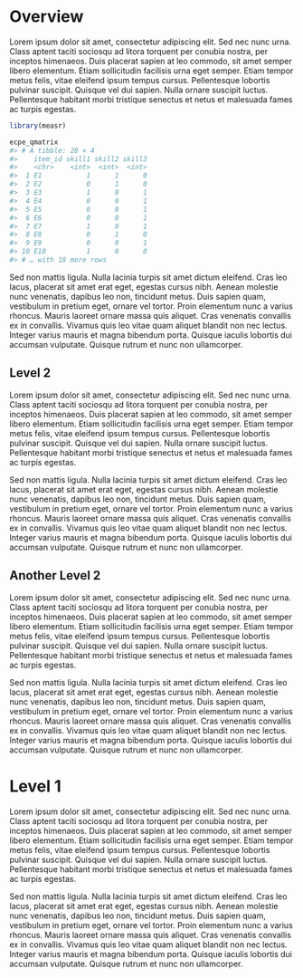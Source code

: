 
# Overview

Lorem ipsum dolor sit amet, consectetur adipiscing elit. Sed nec nunc
urna. Class aptent taciti sociosqu ad litora torquent per conubia
nostra, per inceptos himenaeos. Duis placerat sapien at leo commodo, sit
amet semper libero elementum. Etiam sollicitudin facilisis urna eget
semper. Etiam tempor metus felis, vitae eleifend ipsum tempus cursus.
Pellentesque lobortis pulvinar suscipit. Quisque vel dui sapien. Nulla
ornare suscipit luctus. Pellentesque habitant morbi tristique senectus
et netus et malesuada fames ac turpis egestas.

``` r
library(measr)

ecpe_qmatrix
#> # A tibble: 28 × 4
#>    item_id skill1 skill2 skill3
#>    <chr>    <int>  <int>  <int>
#>  1 E1           1      1      0
#>  2 E2           0      1      0
#>  3 E3           1      0      1
#>  4 E4           0      0      1
#>  5 E5           0      0      1
#>  6 E6           0      0      1
#>  7 E7           1      0      1
#>  8 E8           0      1      0
#>  9 E9           0      0      1
#> 10 E10          1      0      0
#> # … with 18 more rows
```

Sed non mattis ligula. Nulla lacinia turpis sit amet dictum eleifend.
Cras leo lacus, placerat sit amet erat eget, egestas cursus nibh. Aenean
molestie nunc venenatis, dapibus leo non, tincidunt metus. Duis sapien
quam, vestibulum in pretium eget, ornare vel tortor. Proin elementum
nunc a varius rhoncus. Mauris laoreet ornare massa quis aliquet. Cras
venenatis convallis ex in convallis. Vivamus quis leo vitae quam aliquet
blandit non nec lectus. Integer varius mauris et magna bibendum porta.
Quisque iaculis lobortis dui accumsan vulputate. Quisque rutrum et nunc
non ullamcorper.

## Level 2

Lorem ipsum dolor sit amet, consectetur adipiscing elit. Sed nec nunc
urna. Class aptent taciti sociosqu ad litora torquent per conubia
nostra, per inceptos himenaeos. Duis placerat sapien at leo commodo, sit
amet semper libero elementum. Etiam sollicitudin facilisis urna eget
semper. Etiam tempor metus felis, vitae eleifend ipsum tempus cursus.
Pellentesque lobortis pulvinar suscipit. Quisque vel dui sapien. Nulla
ornare suscipit luctus. Pellentesque habitant morbi tristique senectus
et netus et malesuada fames ac turpis egestas.

Sed non mattis ligula. Nulla lacinia turpis sit amet dictum eleifend.
Cras leo lacus, placerat sit amet erat eget, egestas cursus nibh. Aenean
molestie nunc venenatis, dapibus leo non, tincidunt metus. Duis sapien
quam, vestibulum in pretium eget, ornare vel tortor. Proin elementum
nunc a varius rhoncus. Mauris laoreet ornare massa quis aliquet. Cras
venenatis convallis ex in convallis. Vivamus quis leo vitae quam aliquet
blandit non nec lectus. Integer varius mauris et magna bibendum porta.
Quisque iaculis lobortis dui accumsan vulputate. Quisque rutrum et nunc
non ullamcorper.

## Another Level 2

Lorem ipsum dolor sit amet, consectetur adipiscing elit. Sed nec nunc
urna. Class aptent taciti sociosqu ad litora torquent per conubia
nostra, per inceptos himenaeos. Duis placerat sapien at leo commodo, sit
amet semper libero elementum. Etiam sollicitudin facilisis urna eget
semper. Etiam tempor metus felis, vitae eleifend ipsum tempus cursus.
Pellentesque lobortis pulvinar suscipit. Quisque vel dui sapien. Nulla
ornare suscipit luctus. Pellentesque habitant morbi tristique senectus
et netus et malesuada fames ac turpis egestas.

Sed non mattis ligula. Nulla lacinia turpis sit amet dictum eleifend.
Cras leo lacus, placerat sit amet erat eget, egestas cursus nibh. Aenean
molestie nunc venenatis, dapibus leo non, tincidunt metus. Duis sapien
quam, vestibulum in pretium eget, ornare vel tortor. Proin elementum
nunc a varius rhoncus. Mauris laoreet ornare massa quis aliquet. Cras
venenatis convallis ex in convallis. Vivamus quis leo vitae quam aliquet
blandit non nec lectus. Integer varius mauris et magna bibendum porta.
Quisque iaculis lobortis dui accumsan vulputate. Quisque rutrum et nunc
non ullamcorper.

# Level 1

Lorem ipsum dolor sit amet, consectetur adipiscing elit. Sed nec nunc
urna. Class aptent taciti sociosqu ad litora torquent per conubia
nostra, per inceptos himenaeos. Duis placerat sapien at leo commodo, sit
amet semper libero elementum. Etiam sollicitudin facilisis urna eget
semper. Etiam tempor metus felis, vitae eleifend ipsum tempus cursus.
Pellentesque lobortis pulvinar suscipit. Quisque vel dui sapien. Nulla
ornare suscipit luctus. Pellentesque habitant morbi tristique senectus
et netus et malesuada fames ac turpis egestas.

Sed non mattis ligula. Nulla lacinia turpis sit amet dictum eleifend.
Cras leo lacus, placerat sit amet erat eget, egestas cursus nibh. Aenean
molestie nunc venenatis, dapibus leo non, tincidunt metus. Duis sapien
quam, vestibulum in pretium eget, ornare vel tortor. Proin elementum
nunc a varius rhoncus. Mauris laoreet ornare massa quis aliquet. Cras
venenatis convallis ex in convallis. Vivamus quis leo vitae quam aliquet
blandit non nec lectus. Integer varius mauris et magna bibendum porta.
Quisque iaculis lobortis dui accumsan vulputate. Quisque rutrum et nunc
non ullamcorper.
